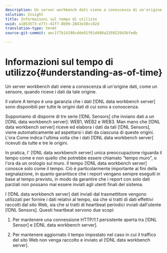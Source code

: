 ```yaml
---
description: Un server workbench dati viene a conoscenza di un'origine dati, come un sensore, quando riceve i dati da tale origine.
solution: Insight
title: Informazioni sul tempo di utilizzo
uuid: a1853573-e77c-41f7-8b99-2843e38cc82d
translation-type: tm+mt
source-git-commit: aec1f7b14198cdde91f61d490a235022943bfedb

---
```



# Informazioni sul tempo di utilizzo{#understanding-as-of-time}

Un server workbench dati viene a conoscenza di un&#39;origine dati, come un sensore, quando riceve i dati da tale origine.

Il valore A tempo è una garanzia che i dati [!DNL data workbench server] sono disponibili per tutte le origini dati di cui sono a conoscenza.

Supponiamo di disporre di tre serie [!DNL Sensors] che inviano dati a un [!DNL data workbench server]: WEB1, WEB2 e WEB3. Man mano che [!DNL data workbench server] riceve ed elabora i dati da tali [!DNL Sensors], viene automaticamente ad aspettarsi i dati da ciascuna di queste origini. L&#39;ora Come indica l&#39;ultima volta che i dati [!DNL data workbench server] ricevuti da tutte e tre le origini.

In pratica, l&#39; [!DNL data workbench server] unica preoccupazione riguarda il tempo come e non quello che potrebbe essere chiamato &quot;tempo muro&quot;, o l&#39;ora da un orologio sul muro. Il tempo [!DNL data workbench server] conosce solo come il tempo. Ciò è particolarmente importante ai fini della segnalazione, in quanto garantisce che i report vengano sempre eseguiti in base al tempo previsto, in modo da garantire che i report con solo dati parziali non possano mai essere inviati agli utenti finali del sistema.

I [!DNL data workbench server] dati inviati dal trasmettitore vengono utilizzati per fornire i dati relativi al tempo, sia che si tratti di dati effettivi raccolti dal sito Web, sia che si tratti di heartbeat periodici inviati dall&#39;utente [!DNL Sensors]. Questi heartbeat servono due scopi:

1. Per mantenere una connessione HTTP/1.1 persistente aperta tra [!DNL Sensor] e [!DNL data workbench server].

1. Per mantenere aggiornato il tempo impostato nel caso in cui il traffico del sito Web non venga raccolto e inviato al [!DNL data workbench server].

